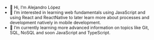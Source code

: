 - 👋 Hi, I’m Alejandro López
- 👀 I’m interested in learning web fundamentals using JavaScript and using React and ReactNative to later learn more about processes and development natively in mobile development.
- 🌱 I’m currently learning more advanced information on topics like Git, SQL, NoSQL and soon JavaScript and TypeScript.
<!---
- 💞️ I’m looking to collaborate on ...
- 📫 How to reach me ...
--->
<!---
AlejandroLlano/AlejandroLlano is a ✨ special ✨ repository because its `README.md` (this file) appears on your GitHub profile.
You can click the Preview link to take a look at your changes.

![Alejo's GitHub stats](https://github-readme-stats.vercel.app/api?username=AlejandroLlano&show_icons=true&theme=transparent)

![Top Langs](https://github-readme-stats.vercel.app/api/top-langs/?username=AlejandroLlano&layout=donut)

![Top Langs](https://github-readme-stats.vercel.app/api/top-langs/?username=AlejandroLlano&layout=compact)
--->
